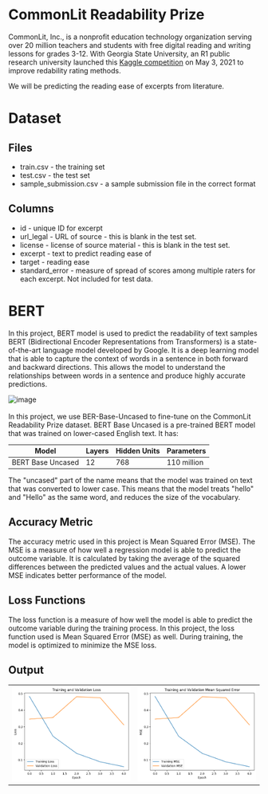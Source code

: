 # CommonLit Readability Prize

CommonLit, Inc., is a nonprofit education technology organization serving over 20 million teachers and students with free digital reading and writing lessons for grades 3-12.
With Georgia State University, an R1 public research university launched this <a href="https://www.kaggle.com/competitions/commonlitreadabilityprize/overview">Kaggle competition</a> on May 3, 2021 to improve redability rating methods.

We will be predicting the reading ease of excerpts from literature.

# Dataset

## Files
- train.csv - the training set
- test.csv - the test set
- sample_submission.csv - a sample submission file in the correct format
## Columns
- id - unique ID for excerpt
- url_legal - URL of source - this is blank in the test set.
- license - license of source material - this is blank in the test set.
- excerpt - text to predict reading ease of
- target - reading ease
- standard_error - measure of spread of scores among multiple raters for each excerpt. Not included for test data.

# BERT 

In this project, BERT model is used to  predict the readability of text samples BERT (Bidirectional Encoder Representations from Transformers) is a state-of-the-art language model developed by Google. It is a deep learning model that is able to capture the context of words in a sentence in both forward and backward directions. This allows the model to understand the relationships between words in a sentence and produce highly accurate predictions.
<br>

![image](https://user-images.githubusercontent.com/91772980/233765519-7ad5be1e-5f4b-4836-82f4-f5c7a2eee5eb.png)
<br>
<br>
In this project, we use BER-Base-Uncased to fine-tune on the CommonLit Readability Prize dataset. BERT Base Uncased is a pre-trained BERT model that was trained on lower-cased English text. It has: 
<br>


| Model | Layers | Hidden Units | Parameters |
|-------|--------|--------------|------------|
| BERT Base Uncased | 12 | 768 | 110 million |

The "uncased" part of the name means that the model was trained on text that was converted to lower case. This means that the model treats "hello" and "Hello" as the same word, and reduces the size of the vocabulary.


## Accuracy Metric

The accuracy metric used in this project is Mean Squared Error (MSE). The MSE is a measure of how well a regression model is able to predict the outcome variable. It is calculated by taking the average of the squared differences between the predicted values and the actual values. A lower MSE indicates better performance of the model.

## Loss Functions

The loss function is a measure of how well the model is able to predict the outcome variable during the training process. In this project, the loss function used is Mean Squared Error (MSE) as well. During training, the model is optimized to minimize the MSE loss.

## Output
<table>
  <tr>
    <td><img src="./readme_media/loss.png" alt="Image 1"></td>
    <td><img src="./readme_media/mse.png" alt="Image 2"></td>
  </tr>
</table>

